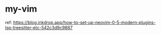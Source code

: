 # my-vim


ref: https://blog.inkdrop.app/how-to-set-up-neovim-0-5-modern-plugins-lsp-treesitter-etc-542c3d9c9887
